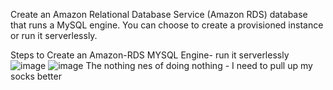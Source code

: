 Create an Amazon Relational Database Service (Amazon RDS) database that runs a MySQL engine. You can choose to create a provisioned instance or run it serverlessly.

  Steps to Create an Amazon-RDS MYSQL Engine- run it serverlessly
  ![image](https://github.com/lkiunga/AWS-Cloud-Engineer-Skills-Lab/assets/45036280/615bccb5-2fd7-4866-b38a-d2148a4e1f07)
![image](https://github.com/lkiunga/AWS-Cloud-Engineer-Skills-Lab/assets/45036280/a4e1a341-90d3-4c8d-9979-fca3a35bb242)
The nothing nes of doing nothing - I need to pull up my socks better
